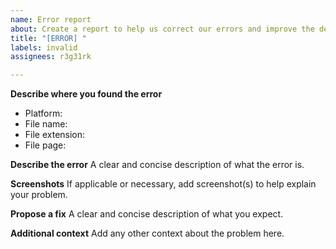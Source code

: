 ```yaml
---
name: Error report
about: Create a report to help us correct our errors and improve the delivered content
title: "[ERROR] "
labels: invalid
assignees: r3g31rk

---
```


**Describe where you found the error**
- Platform:
- File name:
- File extension:
- File page:

**Describe the error**
A clear and concise description of what the error is.

**Screenshots**
If applicable or necessary, add screenshot(s) to help explain your problem.

**Propose a fix**
A clear and concise description of what you expect.

**Additional context**
Add any other context about the problem here.

